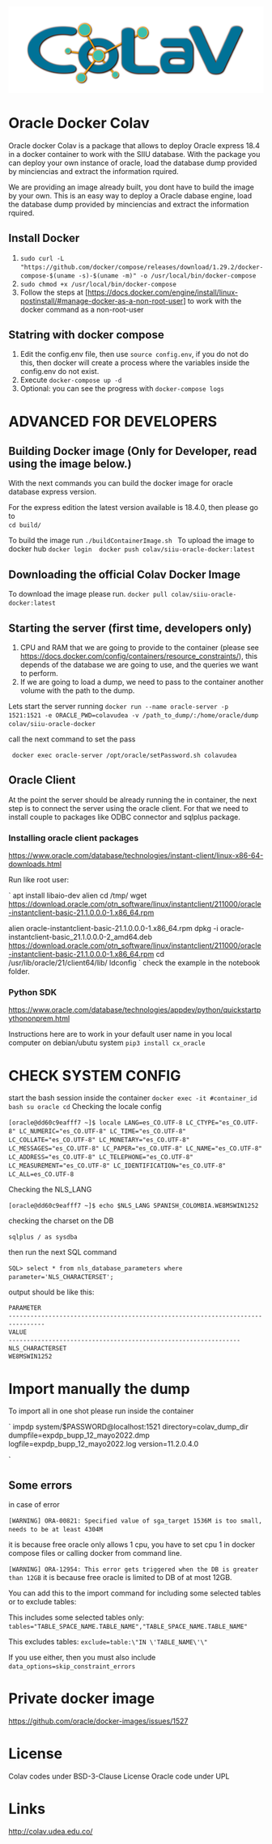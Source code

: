 <center><img src="https://raw.githubusercontent.com/colav/colav.github.io/master/img/Logo.png"/></center>

# Oracle Docker Colav

Oracle docker Colav is a package that allows to deploy Oracle express 18.4 in a docker container to work with the SIIU database.
With the package you can deploy your own instance of oracle, load the database dump provided by minciencias and extract the information rquired.

We are providing an image already built, you dont have to build the image by your own.
This is an easy way to deploy a Oracle dabase engine, load the database dump provided by minciencias and extract the information rquired.

## Install Docker

1. `sudo curl -L "https://github.com/docker/compose/releases/download/1.29.2/docker-compose-$(uname -s)-$(uname -m)" -o /usr/local/bin/docker-compose`
2. `sudo chmod +x /usr/local/bin/docker-compose`
3. Follow the steps at [https://docs.docker.com/engine/install/linux-postinstall/#manage-docker-as-a-non-root-user] to work with the docker command as a non-root-user

## Statring with docker compose

1. Edit the config.env file, then use `source config.env`, if you do not do this, then docker will create a process where the variables inside the config.env do not exist.
2. Execute `docker-compose up -d`
3. Optional: you can see the progress with `docker-compose logs`

# ADVANCED FOR DEVELOPERS

## Building Docker image (Only for Developer, read using the image below.)

With the  next commands you can build the docker image for oracle database express version.

For the express edition the latest version available is 18.4.0, then please go to  
`
cd build/
`

To build the image run
`
./buildContainerImage.sh 
`
To upload the image to docker hub
`
docker login 
docker push colav/siiu-oracle-docker:latest
`
## Downloading the official Colav Docker Image
To download the image please run.
`
docker pull colav/siiu-oracle-docker:latest
`

## Starting the server (first time, developers only)

1) CPU and RAM that we are going to provide to the container (please see https://docs.docker.com/config/containers/resource_constraints/), this depends of the database we are going to use, and the queries we want to perform.
2) If we are going to load a dump, we need to pass to the container another volume with the path to the dump.

Lets start the server running 
`
docker run --name oracle-server -p 1521:1521 -e ORACLE_PWD=colavudea -v /path_to_dump/:/home/oracle/dump colav/siiu-oracle-docker
`

call the next command to set the pass

` 
docker exec oracle-server /opt/oracle/setPassword.sh colavudea 
`


## Oracle Client

At the point the server should be already running the in container, the next step is to connect the server
using the oracle client. For that we need to install couple to packages like ODBC connector and sqlplus package.

### Installing oracle client packages
https://www.oracle.com/database/technologies/instant-client/linux-x86-64-downloads.html

Run like root user:

`
apt install libaio-dev alien
cd /tmp/
wget https://download.oracle.com/otn_software/linux/instantclient/211000/oracle-instantclient-basic-21.1.0.0.0-1.x86_64.rpm

alien oracle-instantclient-basic-21.1.0.0.0-1.x86_64.rpm 
dpkg -i oracle-instantclient-basic_21.1.0.0.0-2_amd64.deb
https://download.oracle.com/otn_software/linux/instantclient/211000/oracle-instantclient-basic-21.1.0.0.0-1.x86_64.rpm
cd /usr/lib/oracle/21/client64/lib/
ldconfig
`
check the example in the notebook folder.


### Python SDK
https://www.oracle.com/database/technologies/appdev/python/quickstartpythononprem.html

Instructions here are to work in your default user name in you local computer on debian/ubutu system
`
pip3 install cx_oracle
`


# CHECK SYSTEM CONFIG

start the bash session inside the container
`
docker exec -it #container_id bash
su oracle
cd
`
Checking the locale config

`
[oracle@dd60c9eafff7 ~]$ locale
LANG=es_CO.UTF-8
LC_CTYPE="es_CO.UTF-8"
LC_NUMERIC="es_CO.UTF-8"
LC_TIME="es_CO.UTF-8"
LC_COLLATE="es_CO.UTF-8"
LC_MONETARY="es_CO.UTF-8"
LC_MESSAGES="es_CO.UTF-8"
LC_PAPER="es_CO.UTF-8"
LC_NAME="es_CO.UTF-8"
LC_ADDRESS="es_CO.UTF-8"
LC_TELEPHONE="es_CO.UTF-8"
LC_MEASUREMENT="es_CO.UTF-8"
LC_IDENTIFICATION="es_CO.UTF-8"
LC_ALL=es_CO.UTF-8
`

Checking the NLS_LANG

`
[oracle@dd60c9eafff7 ~]$ echo $NLS_LANG
SPANISH_COLOMBIA.WE8MSWIN1252
`

checking the charset on the DB

`
sqlplus / as sysdba
`

then run the next SQL command

`
SQL> select * from nls_database_parameters where parameter='NLS_CHARACTERSET';
`

output should be like this:

```
PARAMETER
--------------------------------------------------------------------------------
VALUE
----------------------------------------------------------------
NLS_CHARACTERSET
WE8MSWIN1252
```


# Import manually the dump

To import all in one shot please run inside the container

`
impdp system/$PASSWORD@localhost:1521 directory=colav_dump_dir dumpfile=expdp_bupp_12_mayo2022.dmp logfile=expdp_bupp_12_mayo2022.log version=11.2.0.4.0

`

## Some errors
in case of error

`
[WARNING] ORA-00821: Specified value of sga_target 1536M is too small, needs to be at least 4304M
`

it is because free oracle only allows 1 cpu, you have to set cpu 1 in docker compose files or calling docker from command line.

`
[WARNING] ORA-12954: This error gets triggered when the DB is greater than 12GB
`
it is because free oracle is limited to DB of at most 12GB.

You can add this to the import command for including some selected tables or to exclude tables:

This includes some selected tables only:
`tables="TABLE_SPACE_NAME.TABLE_NAME","TABLE_SPACE_NAME.TABLE_NAME"`

This excludes tables:
`exclude=table:\"IN \'TABLE_NAME\'\"`

If you use either, then you must also include `data_options=skip_constraint_errors`

# Private docker image
https://github.com/oracle/docker-images/issues/1527

# License
Colav codes under BSD-3-Clause License
Oracle code under UPL

# Links
http://colav.udea.edu.co/
